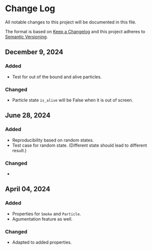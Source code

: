 # Change Log
All notable changes to this project will be documented in this file.
 
The format is based on [Keep a Changelog](http://keepachangelog.com/)
and this project adheres to [Semantic Versioning](http://semver.org/).

## December 9, 2024
### Added
* Test for out of the bound and alive particles.

### Changed
* Particle state `is_alive` will be False when it is out of screen.

## June 28, 2024
### Added
* Reproducibility based on random states.
* Test case for random state. (Different state should lead to different result.)

### Changed
* 

## April 04, 2024
### Added
* Properties for `Smoke` and `Particle`.
* Agumentation feature as well.

### Changed
* Adapted to added properties.
